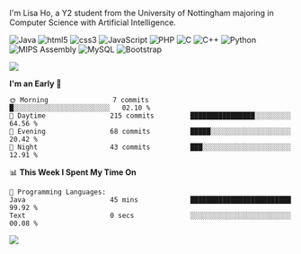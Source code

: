 <p>I'm Lisa Ho, a Y2 student from the University of Nottingham majoring in Computer Science with Artificial Intelligence.</p>
<p>  
  <img alt="Java" src="https://custom-icon-badges.demolab.com/badge/Java-007396.svg?style=flat-square&logo=java&logoColor=white" />
  <img alt="html5" src="https://img.shields.io/badge/-HTML5-E34F26?style=flat-square&logo=html5&logoColor=white" />
  <img alt="css3" src="https://img.shields.io/badge/CSS3-1572B6?style=flat-square&logo=css3&logoColor=white" />
  <img alt="JavaScript" src="https://img.shields.io/badge/-Javascript-F7E018?style=flat-square&logo=javascript&logoColor=black" />
  <img alt="PHP" src="https://img.shields.io/badge/PHP-777BB4?style=flat-square&logo=php&logoColor=white">
  <img alt="C" src="https://img.shields.io/badge/C-00599C?style=flat-square&logo=c&logoColor=white" />
  <img alt="C++" src="https://img.shields.io/badge/C%2B%2B-00599C?style=flat-square&logo=c%2B%2B&logoColor=white" />
  <img alt="Python" src="https://img.shields.io/badge/Python-14354C?style=flat-square&logo=python&logoColor=white" />
  <img alt="MIPS Assembly" src="https://custom-icon-badges.demolab.com/badge/Assembly-525252.svg?style=flat-square&logo=asm-hex&logoColor=white"></a>
  <img alt="MySQL" src="https://img.shields.io/badge/MySQL-37322D?style=flat-square&logo=mysql&logoColor=white" />
  <img alt="Bootstrap" src="https://img.shields.io/badge/Bootstrap-563D7C?style=flat-square&logo=bootstrap&logoColor=white" />
</p>


<img src="https://github-readme-stats-sigma-five.vercel.app/api/top-langs?username=lisahyx&langs_count=10&layout=compact" />

<!--START_SECTION:waka-->
**I'm an Early 🐤** 

```text
🌞 Morning                7 commits           █░░░░░░░░░░░░░░░░░░░░░░░░   02.10 % 
🌆 Daytime                215 commits         ████████████████░░░░░░░░░   64.56 % 
🌃 Evening                68 commits          █████░░░░░░░░░░░░░░░░░░░░   20.42 % 
🌙 Night                  43 commits          ███░░░░░░░░░░░░░░░░░░░░░░   12.91 % 
```


📊 **This Week I Spent My Time On** 

```text
💬 Programming Languages: 
Java                     45 mins             █████████████████████████   99.92 % 
Text                     0 secs              ░░░░░░░░░░░░░░░░░░░░░░░░░   00.08 % 
```


<!--END_SECTION:waka-->

<img src="https://komarev.com/ghpvc/?username=lisahyx&label=Profile%20views&color=yellow&style=flat" />
